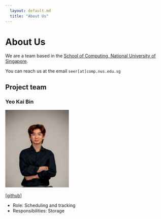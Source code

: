 ```yaml
---
  layout: default.md
  title: "About Us"
---
```


# About Us

We are a team based in the [School of Computing, National University of Singapore](http://www.comp.nus.edu.sg).

You can reach us at the email `seer[at]comp.nus.edu.sg`

## Project team

### Yeo Kai Bin

<img src="images/kbyeo.png" width="200px">

[[github](https://github.com/kbyeo)]

* Role: Scheduling and tracking
* Responsibilities: Storage




